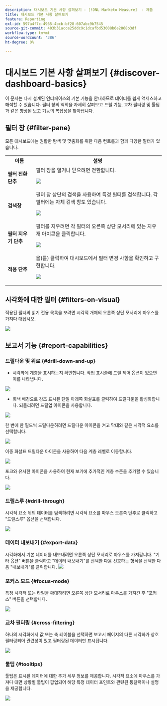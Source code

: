 ```yaml
---
description: 대시보드 기본 사항 살펴보기 - [!DNL Marketo Measure]  - 제품
title: 대시보드 기본 사항 살펴보기
feature: Reporting
exl-id: 597a4f7c-4965-4bcb-bf28-607abc9b7545
source-git-commit: 403b31acce25ddc9c1dcafbd53008b6e2868b3df
workflow-type: tm+mt
source-wordcount: '386'
ht-degree: 0%

---
```


# 대시보드 기본 사항 살펴보기 {#discover-dashboard-basics}

이 문서는 다시 설계된 인터페이스의 기본 기능을 안내하므로 데이터를 쉽게 액세스하고 해석할 수 있습니다. 필터 창의 역학을 자세히 살펴보고 드릴 기능, 교차 필터링 및 툴팁과 같은 향상된 보고 기능의 복잡성을 찾아냅니다.

## 필터 창 {#filter-pane}

모든 대시보드에는 원활한 탐색 및 맞춤화를 위한 다음 컨트롤과 함께 다양한 필터가 있습니다.

<table style="table-layout:auto"> 
 <tbody> 
  <tr> 
   <th>이름</th> 
   <th>설명</th>
  </tr> 
  <tr> 
   <td><b>필터 전환 단추</b></td>
   <td>필터 창을 열거나 닫으려면 전환합니다.
   <p><img src="assets/discover-dashboard-basics-1.png"></td>
  </tr>
  <tr> 
   <td><b>검색창</b></td>
   <td>필터 창 상단의 검색을 사용하여 특정 필터를 검색합니다. 각 필터에는 자체 검색 창도 있습니다.
   <p><img src="assets/discover-dashboard-basics-2.png"></td>
  </tr>
   <tr> 
   <td><b>필터 지우기 단추</b></td>
   <td>필터를 지우려면 각 필터의 오른쪽 상단 모서리에 있는 지우개 아이콘을 클릭합니다.
   <p><img src="assets/discover-dashboard-basics-3.png"></td>
  </tr>
  <tr> 
   <td><b>적용 단추</b></td>
   <td>을(를) 클릭하여 대시보드에서 필터 변경 사항을 확인하고 구현합니다.
   <p><img src="assets/discover-dashboard-basics-3a.png"></td>
  </tr>
 </tbody> 
</table>

## 시각화에 대한 필터 {#filters-on-visual}

적용된 필터의 읽기 전용 목록을 보려면 시각적 개체의 오른쪽 상단 모서리에 마우스를 가져다 대십시오.

![](assets/discover-dashboard-basics-3b.png)

## 보고서 기능 {#report-capabilities}

### 드릴다운 및 위로 {#drill-down-and-up}

* 시각화에 계층을 표시하는지 확인합니다. 작업 표시줄에 드릴 제어 옵션이 있으면 이를 나타냅니다.

![](assets/discover-dashboard-basics-4.png)

* 회색 배경으로 강조 표시된 단일 아래쪽 화살표를 클릭하여 드릴다운을 활성화합니다. 되돌리려면 드릴업 아이콘을 사용합니다.

![](assets/discover-dashboard-basics-5.png)

한 번에 한 필드씩 드릴다운하려면 드릴다운 아이콘을 켜고 막대와 같은 시각적 요소를 선택합니다.

![](assets/discover-dashboard-basics-6.gif)

이중 화살표 드릴다운 아이콘을 사용하여 다음 계층 레벨로 이동합니다.

![](assets/discover-dashboard-basics-7.gif)

포크와 유사한 아이콘을 사용하여 현재 보기에 추가적인 계층 수준을 추가할 수 있습니다.

![](assets/discover-dashboard-basics-8.gif)

### 드릴스루 {#drill-through}

시각적 요소 뒤의 데이터를 탐색하려면 시각적 요소를 마우스 오른쪽 단추로 클릭하고 &quot;드릴스루&quot; 옵션을 선택합니다.

![](assets/discover-dashboard-basics-9.gif)

### 데이터 내보내기 {#export-data}

시각화에서 기본 데이터를 내보내려면 오른쪽 상단 모서리로 마우스를 가져갑니다. &quot;기타 옵션&quot; 버튼을 클릭하고 &quot;데이터 내보내기&quot;를 선택한 다음 선호하는 형식을 선택한 다음 &quot;내보내기&quot;를 클릭합니다.
![](assets/discover-dashboard-basics-10.gif)

### 포커스 모드 {#focus-mode}

특정 시각적 또는 타일을 확대하려면 오른쪽 상단 모서리로 마우스를 가져간 후 &quot;포커스&quot; 버튼을 선택합니다.

![](assets/discover-dashboard-basics-11.gif)

### 교차 필터링 {#cross-filtering}

하나의 시각화에서 값 또는 축 레이블을 선택하면 보고서 페이지의 다른 시각화가 상호 필터링되어 관련성이 있고 필터링된 데이터만 표시됩니다.

![](assets/discover-dashboard-basics-12.gif)

### 툴팁 {#tooltips}

툴팁은 표시된 데이터에 대한 추가 세부 정보를 제공합니다. 시각적 요소에 마우스를 가져다 대면 상황별 툴팁이 팝업되어 해당 특정 데이터 포인트와 관련된 통찰력이나 설명을 제공합니다.

![](assets/discover-dashboard-basics-13.gif)
